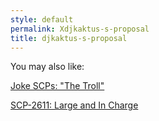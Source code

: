 ```yaml
---
style: default
permalink: Xdjkaktus-s-proposal
title: djkaktus-s-proposal
---
```

You may also like:

[Joke SCPs: "The Troll"](http://scp-wiki.net/scp-1047-j)

[SCP-2611: Large and In Charge](http://scp-wiki.net/scp-2611)
